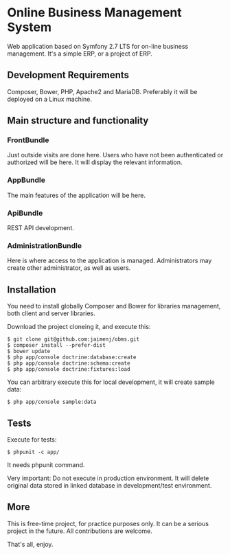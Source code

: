 # Online Business Management System

Web application based on Symfony 2.7 LTS for on-line business management.
It's a simple ERP, or a project of ERP.

## Development Requirements

Composer, Bower, PHP, Apache2 and MariaDB. Preferably it will be deployed on a Linux machine.

## Main structure and functionality

### FrontBundle

Just outside visits are done here. Users who have not been authenticated
or authorized will be here. It will display the relevant information.

### AppBundle

The main features of the application will be here.

### ApiBundle

REST API development.

### AdministrationBundle

Here is where access to the application is managed. Administrators may create
other administrator, as well as users.

## Installation

You need to install globally Composer and Bower for libraries management, both client and server libraries.

Download the project cloneing it, and execute this:

	$ git clone git@github.com:jaimenj/obms.git
	$ composer install --prefer-dist
	$ bower update
	$ php app/console doctrine:database:create
	$ php app/console doctrine:schema:create
	$ php app/console doctrine:fixtures:load

You can arbitrary execute this for local development, it will create sample data:

	$ php app/console sample:data

## Tests

Execute for tests:

	$ phpunit -c app/

It needs phpunit command.

Very important: Do not execute in production environment. It will delete original data stored in linked database in development/test environment.

## More

This is free-time project, for practice purposes only. It can be a serious project in the future. All contributions are welcome.

That's all, enjoy.
